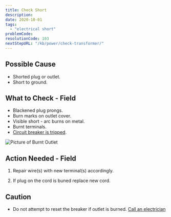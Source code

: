 ```yaml
---
title: Check Short
description:
date: 2020-10-01
tags:
  - "electrical short"
problemCode: 
resolutionCode: 103
nextStepURL: "/kb/power/check-transformer/"
---
```

## Possible Cause

- Shorted plug or outlet.
- Short to ground.

## What to Check - Field

- Blackened plug prongs.
- Burn marks on outlet cover.
- Visible short - arc burns on metal. 
- Burnt terminals.
- [Circuit breaker is tripped](/kb/power/check-circuit-breaker/).

![Picture of Burnt Outlet](/images/burnt_outlet.jpg)

## Action Needed - Field

1) Repair wire(s) with new terminal(s) accordingly.

2) If plug on the cord is buned replace new cord.

## Caution

- Do not attempt to reset the breaker if outlet is burned. [Call an electrician](/kb/power/need-electrician/)
